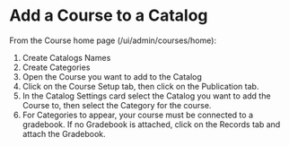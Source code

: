 # Add a Course to a Catalog

From the Course home page (/ui/admin/courses/home):

1. Create Catalogs Names
2. Create Categories
3. Open the Course you want to add to the Catalog
4. Click on the Course Setup tab, then click on the Publication tab.
5. In the Catalog Settings card select the Catalog you want to add the Course to, then select the Category for the course.
6. For Categories to appear, your course must be connected to a gradebook. If no Gradebook is attached, click on the Records tab and attach the Gradebook.
